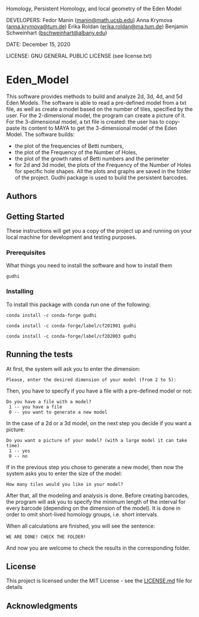 Homology, Persistent Homology, and local geometry of the Eden Model

DEVELOPERS: 
Fedor Manin (manin@math.ucsb.edu)
Anna Krymova (anna.krymova@tum.de)
Erika Roldan (erika.roldan@ma.tum.de)
Benjamin Schweinhart (bschweinhart@albany.edu)

DATE: December 15, 2020

LICENSE: GNU GENERAL PUBLIC LICENSE (see license.txt)

# Eden_Model
This software provides methods to build and analyze 2d, 3d, 4d, and 5d Eden Models. The software is able to read a pre-defined model from a txt file, as well as create a model based on the number of tiles, specified by the user. For the 2-dimensional model, the program can create a picture of it. For the 3-dimensional model, a txt file is created: the user has to copy-paste its content to MAYA to get the 3-dimensional model of the Eden Model. 
The software builds:
* the plot of the frequencies of Betti numbers, 
* the plot of the Frequency of the Number of Holes,
* the plot of the growth rates of Betti numbers and the perimeter
* for 2d and 3d model, the plots of the Frequency of the Number of Holes for specific hole shapes.
All the plots and graphs are saved in the folder of the project.
Gudhi package is used to build the persistent barcodes.

## Authors


## Getting Started

These instructions will get you a copy of the project up and running on your local machine for development and testing purposes. 

### Prerequisites

What things you need to install the software and how to install them

```
gudhi
```

### Installing

To install this package with conda run one of the following:
```
conda install -c conda-forge gudhi
```
```
conda install -c conda-forge/label/cf201901 gudhi
```
```
conda install -c conda-forge/label/cf202003 gudhi
```

## Running the tests

At first, the system will ask you to enter the dimension:
```
Please, enter the desired dimension of your model (from 2 to 5): 
```
Then, you have to specify if you have a file with a pre-defined model or not:
```
Do you have a file with a model? 
 1 -- you have a file 
 0 -- you want to generate a new model
```
In the case of а 2d or а 3d model, on the next step you decide if you want a picture:
```
Do you want a picture of your model? (with a large model it can take time) 
 1 -- yes 
 0 -- no
```
If in the previous step you chose to generate a new model, then now the system asks you to enter the size of the model:
```
How many tiles would you like in your model?
```
After that, all the modeling and analysis is done. 
Before creating barcodes, the program will ask you to specify the minimum length of the interval for every barcode (depending on the dimension of the model).
It is done in order to omit short-lived homology groups, i.e. short intervals.

When all calculations are finished, you will see the sentence:
```
WE ARE DONE! CHECK THE FOLDER!
```
And now you are welcome to check the results in the corresponding folder. 

## License

This project is licensed under the MIT License - see the [LICENSE.md](LICENSE.md) file for details

## Acknowledgments

